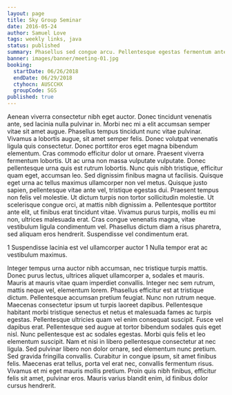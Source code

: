 ```yaml
---
layout: page
title: Sky Group Seminar
date: 2016-05-24
author: Samuel Love
tags: weekly links, java
status: published
summary: Phasellus sed congue arcu. Pellentesque egestas fermentum ante nec.
banner: images/banner/meeting-01.jpg
booking:
  startDate: 06/26/2018
  endDate: 06/29/2018
  ctyhocn: AUSCCHX
  groupCode: SGS
published: true
---
```

Aenean viverra consectetur nibh eget auctor. Donec tincidunt venenatis ante, sed lacinia nulla pulvinar in. Morbi nec mi a elit accumsan semper vitae sit amet augue. Phasellus tempus tincidunt nunc vitae pulvinar. Vivamus a lobortis augue, sit amet semper felis. Donec volutpat venenatis ligula quis consectetur. Donec porttitor eros eget magna bibendum elementum. Cras commodo efficitur dolor ut ornare. Praesent viverra fermentum lobortis. Ut ac urna non massa vulputate vulputate. Donec pellentesque urna quis est rutrum lobortis. Nunc quis nibh tristique, efficitur quam eget, accumsan leo. Sed dignissim finibus magna ut facilisis. Quisque eget urna ac tellus maximus ullamcorper non vel metus. Quisque justo sapien, pellentesque vitae ante vel, tristique egestas dui. Praesent tempus non felis vel molestie.
Ut dictum turpis non tortor sollicitudin molestie. Ut scelerisque congue orci, at mattis nibh dignissim a. Pellentesque porttitor ante elit, ut finibus erat tincidunt vitae. Vivamus purus turpis, mollis eu mi non, ultrices malesuada erat. Cras congue venenatis magna, vitae vestibulum ligula condimentum vel. Phasellus dictum diam a risus pharetra, sed aliquam eros hendrerit. Suspendisse vel condimentum erat.

1 Suspendisse lacinia est vel ullamcorper auctor
1 Nulla tempor erat ac vestibulum maximus.

Integer tempus urna auctor nibh accumsan, nec tristique turpis mattis. Donec purus lectus, ultrices aliquet ullamcorper a, sodales et mauris. Mauris at mauris vitae quam imperdiet convallis. Integer nec sem rutrum, mattis neque vel, elementum lorem. Phasellus efficitur est at tristique dictum. Pellentesque accumsan pretium feugiat. Nunc non rutrum neque. Maecenas consectetur ipsum ut turpis laoreet dapibus. Pellentesque habitant morbi tristique senectus et netus et malesuada fames ac turpis egestas. Pellentesque ultricies quam vel enim consequat suscipit. Fusce vel dapibus erat. Pellentesque sed augue at tortor bibendum sodales quis eget nisl. Nunc pellentesque est ac sodales egestas. Morbi quis felis et leo elementum suscipit.
Nam et nisi in libero pellentesque consectetur at nec ligula. Sed pulvinar libero non dolor ornare, sed elementum nunc pretium. Sed gravida fringilla convallis. Curabitur in congue ipsum, sit amet finibus felis. Maecenas erat tellus, porta vel erat nec, convallis fermentum risus. Vivamus et mi eget mauris mollis pretium. Proin quis nibh finibus, efficitur felis sit amet, pulvinar eros. Mauris varius blandit enim, id finibus dolor cursus hendrerit.
